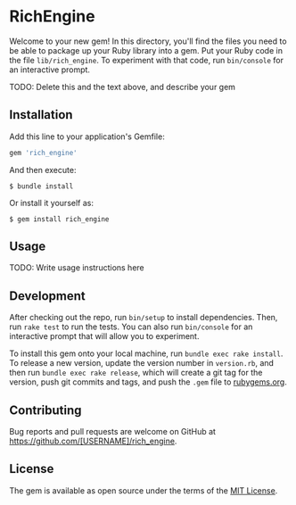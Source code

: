 # RichEngine

Welcome to your new gem! In this directory, you'll find the files you need to be able to package up your Ruby library into a gem. Put your Ruby code in the file `lib/rich_engine`. To experiment with that code, run `bin/console` for an interactive prompt.

TODO: Delete this and the text above, and describe your gem

## Installation

Add this line to your application's Gemfile:

```ruby
gem 'rich_engine'
```

And then execute:

    $ bundle install

Or install it yourself as:

    $ gem install rich_engine

## Usage

TODO: Write usage instructions here

## Development

After checking out the repo, run `bin/setup` to install dependencies. Then, run `rake test` to run the tests. You can also run `bin/console` for an interactive prompt that will allow you to experiment.

To install this gem onto your local machine, run `bundle exec rake install`. To release a new version, update the version number in `version.rb`, and then run `bundle exec rake release`, which will create a git tag for the version, push git commits and tags, and push the `.gem` file to [rubygems.org](https://rubygems.org).

## Contributing

Bug reports and pull requests are welcome on GitHub at https://github.com/[USERNAME]/rich_engine.


## License

The gem is available as open source under the terms of the [MIT License](https://opensource.org/licenses/MIT).
